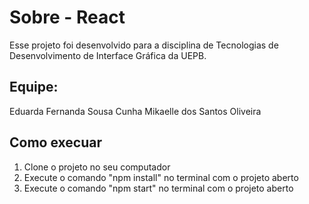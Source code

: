 # Sobre - React

Esse projeto foi desenvolvido para a disciplina de Tecnologias de Desenvolvimento de Interface Gráfica da UEPB.

## Equipe:
  Eduarda Fernanda Sousa Cunha
  Mikaelle dos Santos Oliveira

## Como execuar

1. Clone o projeto no seu computador
2. Execute o comando "npm install" no terminal com o projeto aberto
3. Execute o comando "npm start" no terminal com o projeto aberto

